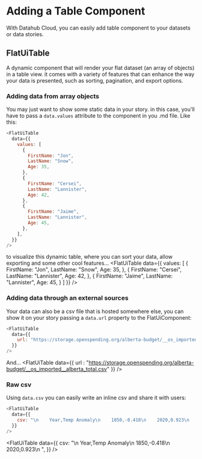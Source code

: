 # Adding a Table Component

With Datahub Cloud, you can easily add table component to your datasets or data stories.

## FlatUiTable

A dynamic component that will render your flat dataset (an array of objects) in a table view. it comes with a variety of features that can enhance the way your data is presented, such as sorting, pagination, and export options.

### Adding data from array objects

You may just want to show some static data in your story. in this case, you'll have to pass a `data.values` attribute to the component in you .md file. Like this:

```js
<FlatUiTable
  data={{
    values: [
      {
        FirstName: "Jon",
        LastName: "Snow",
        Age: 35,
      },
      {
        FirstName: "Cersei",
        LastName: "Lannister",
        Age: 42,
      },
      {
        FirstName: "Jaime",
        LastName: "Lannister",
        Age: 45,
      },
    ],
  }}
/>
```

to visualize this dynamic table, where you can sort your data, allow exporting and some other cool features...
<FlatUiTable
data={{
    values: [
      {
        FirstName: "Jon",
        LastName: "Snow",
        Age: 35,
      },
      {
        FirstName: "Cersei",
        LastName: "Lannister",
        Age: 42,
      },
      {
        FirstName: "Jaime",
        LastName: "Lannister",
        Age: 45,
      }
    ]
  }}
/>

### Adding data through an external sources

Your data can also be a csv file that is hosted somewhere else, you can show it on your story passing a `data.url` property to the FlatUiComponent:

```js
<FlatUiTable
  data={{
    url: "https://storage.openspending.org/alberta-budget/__os_imported__alberta_total.csv",
  }}
/>
```

And...
<FlatUiTable
data={{
    url : "https://storage.openspending.org/alberta-budget/__os_imported__alberta_total.csv"
  }}
/>

### Raw csv

Using `data.csv` you can easily write an inline csv and share it with users:

```js
<FlatUiTable
  data={{
    csv: "\n    Year,Temp Anomaly\n    1850,-0.418\n    2020,0.923\n    ",
  }}
/>
```

<FlatUiTable
data={{
    csv: "\n    Year,Temp Anomaly\n    1850,-0.418\n    2020,0.923\n    ",
  }}
/>
